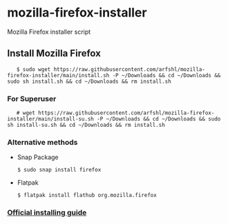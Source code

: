 # mozilla-firefox-installer
Mozilla Firefox installer script
## Install Mozilla Firefox

       $ sudo wget https://raw.githubusercontent.com/arfshl/mozilla-firefox-installer/main/install.sh -P ~/Downloads && cd ~/Downloads && sudo sh install.sh && cd ~/Downloads && rm install.sh
 
### For Superuser

       # wget https://raw.githubusercontent.com/arfshl/mozilla-firefox-installer/main/install-su.sh -P ~/Downloads && cd ~/Downloads && sudo sh install-su.sh && cd ~/Downloads && rm install.sh

### Alternative methods
- Snap Package

      $ sudo snap install firefox

- Flatpak

      $ flatpak install flathub org.mozilla.firefox

### [Official installing guide](https://support.mozilla.org/en-US/kb/install-firefox-linux)
